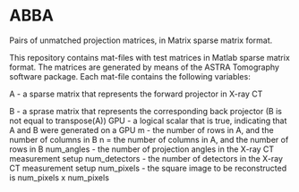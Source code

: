 # ABBA
Pairs of unmatched projection matrices, in Matrix sparse matrix format.

This repository contains mat-files with test matrices in Matlab sparse matrix format. The matrices are generated
by means of the ASTRA Tomography software package. Each mat-file contains
the following variables:

   A - a sparse matrix that represents the forward projector in X-ray CT
   
   B - a sprase matrix that represents the corresponding back projector (B is not equal to transpose(A))
   GPU - a logical scalar that is true, indicating that A and B were generated on a GPU
   m - the number of rows in A, and the number of columns in B
   n = the number of columns in A, and the number of rows in B
   num_angles - the number of projection angles in the X-ray CT measurement setup
   num_detectors - the number of detectors in the X-ray CT measurement setup
   num_pixels - the square image to be reconstructed is num_pixels x num_pixels
